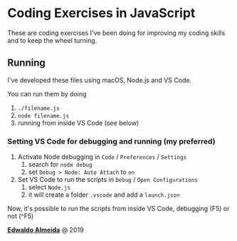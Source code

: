 # Coding Exercises in JavaScript

These are coding exercises I've been doing for improving my coding skills and to keep the wheel turning.

## Running

I've developed these files using macOS, Node.js and VS Code.

You can run them by doing

1. `./filename.js`
2. `node filename.js`
3. running from inside VS Code (see below)

### Setting VS Code for debugging and running (my preferred)

1. Activate Node debugging in `Code` / `Preferences` / `Settings`
   1. search for `node debug`
   2. set `Debug > Node: Auto Attach` to `on`
2. Set VS Code to run the scripts in `Debug` / `Open Configurations`
   1. select `Node.js`
   2. it will create a folder `.vscode` and add a `launch.json`

Now, it's possible to run the scripts from inside VS Code, debugging (F5) or not (^F5)

<a rel="edwaldoalmeida.com" href="https://www.edwaldoalmeida.com">**Edwaldo Almeida**</a> @ 2019
